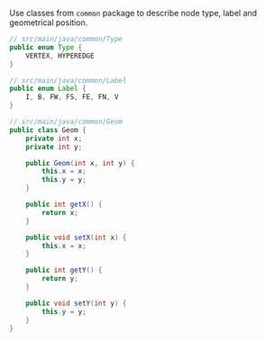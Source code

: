 Use classes from `common` package to describe node type, label and geometrical position.

```Java
// src/main/java/common/Type
public enum Type {
    VERTEX, HYPEREDGE
}
```

```Java
// src/main/java/common/Label
public enum Label {
    I, B, FW, FS, FE, FN, V
}
```

```Java
// src/main/java/common/Geom
public class Geom {
    private int x;
    private int y;

    public Geom(int x, int y) {
        this.x = x;
        this.y = y;
    }

    public int getX() {
        return x;
    }

    public void setX(int x) {
        this.x = x;
    }

    public int getY() {
        return y;
    }

    public void setY(int y) {
        this.y = y;
    }
}
```